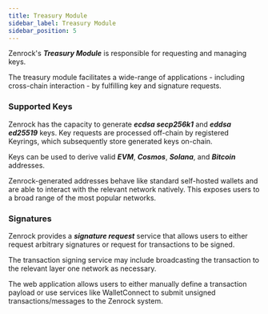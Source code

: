 ```yaml
---
title: Treasury Module
sidebar_label: Treasury Module
sidebar_position: 5
---
```


Zenrock's **_Treasury Module_** is responsible for requesting and managing keys.

The treasury module facilitates a wide-range of applications - including cross-chain interaction - by fulfilling key and signature requests.

### Supported Keys

Zenrock has the capacity to generate **_ecdsa secp256k1_** and **_eddsa ed25519_** keys. Key requests are processed off-chain by registered Keyrings, which subsequently store generated keys on-chain.

Keys can be used to derive valid **_EVM_**, **_Cosmos_**, **_Solana_**, and **_Bitcoin_** addresses.

Zenrock-generated addresses behave like standard self-hosted wallets and are able to interact with the relevant network natively. This exposes users to a broad range of the most popular networks.

### Signatures

Zenrock provides a **_signature request_** service that allows users to either request arbitrary signatures or request for transactions to be signed.

The transaction signing service may include broadcasting the transaction to the relevant layer one network as necessary.

The web application allows users to either manually define a transaction payload or use services like WalletConnect to submit unsigned transactions/messages to the Zenrock system.
